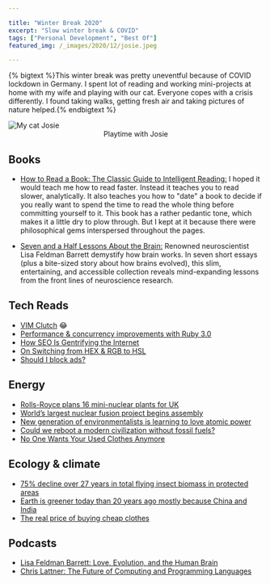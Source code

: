 ```yaml
---

title: "Winter Break 2020"
excerpt: "Slow winter break & COVID"
tags: ["Personal Development", "Best Of"]
featured_img: /_images/2020/12/josie.jpeg

---
```


{% bigtext %}This winter break was pretty uneventful because of COVID lockdown in Germany. I spent lot of reading and working mini-projects at home with my wife and playing with our cat. Everyone copes with a crisis differently. I found taking walks, getting fresh air and taking pictures of nature helped.{% endbigtext %}  

<img src="/_images/2020/12/josie.jpeg" class="aligncenter" alt="My cat Josie">
<center>Playtime with Josie</center>


## Books

 - [How to Read a Book: The Classic Guide to Intelligent Reading:](https://www.goodreads.com/book/show/567610.How_to_Read_a_Book) I hoped it would teach me how to read faster. Instead it teaches you to read slower, analytically. It also teaches you how to "date" a book to decide if you really want to spend the time to read the whole thing before committing yourself to it. 
This book has a rather pedantic tone, which makes it a little dry to plow through. But I kept at it because there were philosophical gems interspersed throughout the pages.

- [Seven and a Half Lessons About the Brain:](https://www.goodreads.com/book/show/48930266-seven-and-a-half-lessons-about-the-brain) Renowned neuroscientist Lisa Feldman Barrett demystify how brain works. In seven short essays (plus a bite-sized story about how brains evolved), this slim, entertaining, and accessible collection reveals mind-expanding lessons from the front lines of neuroscience research.

## Tech Reads 
- [VIM Clutch](https://github.com/alevchuk/vim-clutch) 😂
- [Performance & concurrency improvements with Ruby 3.0](https://www.ruby-lang.org/en/news/2020/12/25/ruby-3-0-0-released/)
- [How SEO Is Gentrifying the Internet](https://www.currentaffairs.org/2020/12/how-seo-is-gentrifying-the-internet)
- [On Switching from HEX & RGB to HSL](https://www.sarasoueidan.com/blog/hex-rgb-to-hsl/)
- [Should I block ads?](https://shouldiblockads.com)

## Energy
- [Rolls-Royce plans 16 mini-nuclear plants for UK](https://www.bbc.com/news/science-environment-54703204)
- [World’s largest nuclear fusion project begins assembly](https://www.bbc.com/news/science-environment-53573294)
- [New generation of environmentalists is learning to love atomic power](https://www.hcn.org/issues/50.21/nuclear-energy-a-new-generation-of-environmentalists-is-learning-to-stop-worrying-and-love-nuclear-power)
- [Could we reboot a modern civilization without fossil fuels? ](https://aeon.co/essays/could-we-reboot-a-modern-civilisation-without-fossil-fuels)
- [No One Wants Your Used Clothes Anymore](https://www.bloomberg.com/opinion/articles/2018-01-15/no-one-wants-your-used-clothes-anymore)


## Ecology & climate
- [75% decline over 27 years in total flying insect biomass in protected areas](https://journals.plos.org/plosone/article?id=10.1371/journal.pone.0185809)
- [Earth is greener today than 20 years ago mostly because China and India](https://www.nasa.gov/feature/ames/human-activity-in-china-and-india-dominates-the-greening-of-earth-nasa-study-shows/)
- [The real price of buying cheap clothes](https://www.bbc.com/news/business-49248921)


## Podcasts
- [Lisa Feldman Barrett: Love, Evolution, and the Human Brain](https://podcasts.apple.com/us/podcast/140-lisa-feldman-barrett-love-evolution-and-the-human-brain/id1434243584?i=1000499602366)
- [Chris Lattner: The Future of Computing and Programming Languages](https://podcasts.apple.com/us/podcast/131-chris-lattner-future-computing-programming-languages/id1434243584?i=1000495217922)